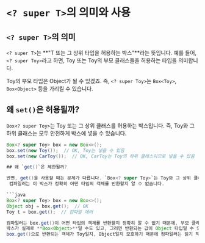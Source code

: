 # `<? super T>`의 의미와 사용

## `<? super T>`의 의미

`<? super T>`는 **"T 또는 그 상위 타입을 허용하는 박스"**라는 뜻입니다. 예를 들어, `<? super Toy>`라고 하면, Toy 또는 Toy의 부모 클래스들을 허용하는 타입을 의미합니다.

Toy의 부모 타입은 Object가 될 수 있겠죠. 즉, `<? super Toy>`는 `Box<Toy>`, `Box<Object>` 등을 가리킬 수 있습니다.

## 왜 `set()`은 허용될까?

`Box<? super Toy>`는 Toy 또는 그 상위 클래스를 허용하는 박스입니다. 즉, Toy와 그 하위 클래스는 모두 안전하게 박스에 넣을 수 있습니다.

```java
Box<? super Toy> box = new Box<>();
box.set(new Toy());  // OK, Toy는 넣을 수 있음
box.set(new CarToy());  // OK, CarToy는 Toy의 하위 클래스이므로 넣을 수 있음

## 왜 `get()`은 제한될까?

반면, get()을 사용할 때는 문제가 다릅니다. `Box<? super Toy>`는 Toy와 그 상위 클래스를 허용하는 박스이기 때문에,
 컴파일러는 이 박스가 정확히 어떤 타입의 객체를 반환할지 알 수 없습니다.

```java
Box<? super Toy> box = new Box<>();
Object obj = box.get();  // OK
Toy t = box.get();  // 컴파일 에러

컴파일러는 box.get()이 어떤 타입의 객체를 반환할지 정확히 알 수 없기 때문에, 부모 클래스인 Object로는 받을 수 있지만, 더 구체적인 Toy 타입으로는 받을 수 없습니다.
박스가 실제로 **Box<Object>**일 수도 있고, 그러면 반환되는 값이 Object 타입일 수 있기 때문에, 이를 Toy로 받을 수는 없습니다. 타입 불일치 문제가 생기죠.
box.get()으로 반환되는 객체가 Toy일지, Object일지 모호하기 때문에 컴파일러는 읽기 작업을 제한합니다.